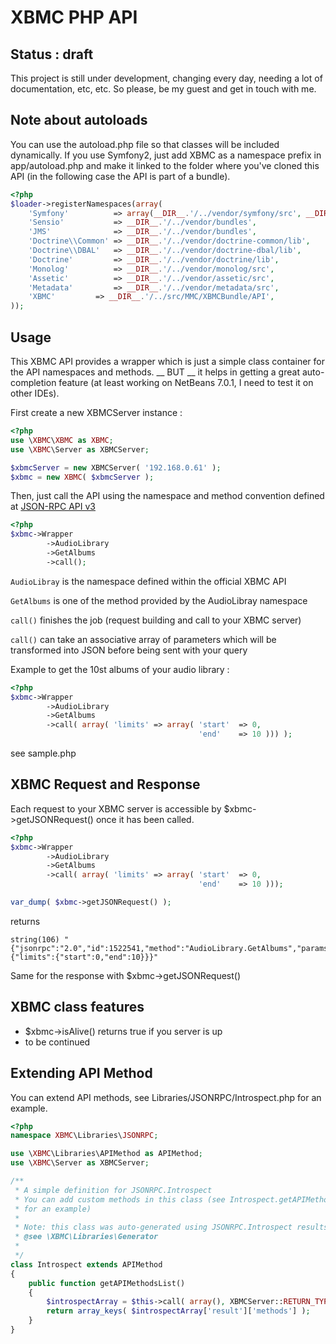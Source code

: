 # XBMC PHP API

## Status : draft

This project is still under development, changing every day, needing a lot of
documentation, etc, etc. So please, be my guest and get in touch with me.

## Note about autoloads

You can use the autoload.php file so that classes will be included dynamically.
If you use Symfony2, just add XBMC as a namespace prefix in app/autoload.php and
make it linked to the folder where you've cloned this API (in the following case
the API is part of a bundle).

```php
<?php
$loader->registerNamespaces(array(
    'Symfony'          => array(__DIR__.'/../vendor/symfony/src', __DIR__.'/../vendor/bundles'),
    'Sensio'           => __DIR__.'/../vendor/bundles',
    'JMS'              => __DIR__.'/../vendor/bundles',
    'Doctrine\\Common' => __DIR__.'/../vendor/doctrine-common/lib',
    'Doctrine\\DBAL'   => __DIR__.'/../vendor/doctrine-dbal/lib',
    'Doctrine'         => __DIR__.'/../vendor/doctrine/lib',
    'Monolog'          => __DIR__.'/../vendor/monolog/src',
    'Assetic'          => __DIR__.'/../vendor/assetic/src',
    'Metadata'         => __DIR__.'/../vendor/metadata/src',
    'XBMC'         => __DIR__.'/../src/MMC/XBMCBundle/API',
));
```


## Usage

This XBMC API provides a wrapper which is just a simple class container for the
API namespaces and methods. __ BUT __ it helps in getting a great auto-
completion feature (at least working on NetBeans 7.0.1, I need to test it on
other IDEs).

First create a new XBMCServer instance :

```php
<?php
use \XBMC\XBMC as XBMC;
use \XBMC\Server as XBMCServer;

$xbmcServer = new XBMCServer( '192.168.0.61' );
$xbmc = new XBMC( $xbmcServer );
```

Then, just call the API using the namespace and method convention defined at
[JSON-RPC API v3](http://wiki.xbmc.org/index.php?title=JSON-RPC_API/v3)

```php
<?php
$xbmc->Wrapper
        ->AudioLibrary
        ->GetAlbums
        ->call();
```

`AudioLibray` is the namespace defined within the official XBMC API

`GetAlbums` is one of the method provided by the AudioLibray namespace

`call()` finishes the job (request building and call to your XBMC server)

`call()` can take an associative array of parameters which will be transformed
into JSON before being sent with your query

Example to get the 10st albums of your audio library :

```php
<?php
$xbmc->Wrapper
        ->AudioLibrary
        ->GetAlbums
        ->call( array( 'limits' => array( 'start'  => 0,
                                          'end'    => 10 ))) );
```

see sample.php

## XBMC Request and Response

Each request to your XBMC server is accessible by $xbmc->getJSONRequest() once
it has been called.

```php
<?php
$xbmc->Wrapper
        ->AudioLibrary
        ->GetAlbums
        ->call( array( 'limits' => array( 'start'  => 0,
                                          'end'    => 10 )));

var_dump( $xbmc->getJSONRequest() );
```

returns

```
string(106) "{"jsonrpc":"2.0","id":1522541,"method":"AudioLibrary.GetAlbums","params":{"limits":{"start":0,"end":10}}}"
```

Same for the response with $xbmc->getJSONRequest()

## XBMC class features

- $xbmc->isAlive() returns true if you server is up
- to be continued

## Extending API Method

You can extend API methods, see Libraries/JSONRPC/Introspect.php for an example.

```php
<?php
namespace XBMC\Libraries\JSONRPC;

use \XBMC\Libraries\APIMethod as APIMethod;
use \XBMC\Server as XBMCServer;

/**
 * A simple definition for JSONRPC.Introspect
 * You can add custom methods in this class (see Introspect.getAPIMethodsList()
 * for an example)
 *
 * Note: this class was auto-generated using JSONRPC.Introspect results
 * @see \XBMC\Libraries\Generator
 *
 */
class Introspect extends APIMethod
{
    public function getAPIMethodsList()
    {
        $introspectArray = $this->call( array(), XBMCServer::RETURN_TYPE_ARRAY );
        return array_keys( $introspectArray['result']['methods'] );
    }
}
```

